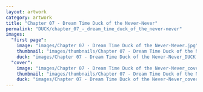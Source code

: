 ```yaml
---
layout: artwork
category: artwork
title: "Chapter 07 - Dream Time Duck of the Never-Never"
permalink: "DUCK/chapter_07_-_dream_time_duck_of_the_never-never"
images:
  "first page":
    image: "images/Chapter 07 - Dream Time Duck of the Never-Never.jpg"
    thumbnail: "images/thumbnails/Chapter 07 - Dream Time Duck of the Never-Never.jpg"
    duck: "images/Chapter 07 - Dream Time Duck of the Never-Never_DUCK.jpg"
  "cover":
    image: "images/Chapter 07 - Dream Time Duck of the Never-Never_cover.jpg"
    thumbnail: "images/thumbnails/Chapter 07 - Dream Time Duck of the Never-Never_cover.jpg"
    duck: "images/Chapter 07 - Dream Time Duck of the Never-Never_cover_DUCK.jpg"
---
```

